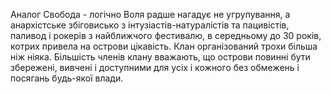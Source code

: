 Аналог Свобода - логічно
Воля радше нагадує не угрупування, а анархістське збіговисько з інтузіастів-натуралістів та пацивістів, паливод і рокерів з найближчого фестивалю, в середньому до 30 років, котрих привела на острови цікавість. Клан організований трохи більша ніж ніяка. Більшість членів клану вважають, що острови повинні бути збережені, вивчені і доступними для усіх і кожного без обмежень і посягань будь-якої влади. 
